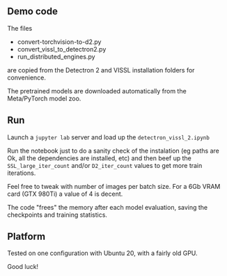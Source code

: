 ## Demo code

The files 
 - convert-torchvision-to-d2.py
 - convert_vissl_to_detectron2.py
 - run_distributed_engines.py

are copied from the Detectron 2 and VISSL installation folders for convenience.

The pretrained models are downloaded automatically from the Meta/PyTorch model zoo. 

## Run

Launch a ``jupyter lab`` server and load up the ``detectron_vissl_2.ipynb``

Run the notebook just to do a sanity check of the instalation (eg paths are Ok, all the dependencies are installed, etc)
and then beef up the ``SSL_large_iter_count`` and/or ``D2_iter_count`` values to get more train iterations.

Feel free to tweak with number of images per batch size. For a 6Gb VRAM card (GTX 980Ti) a value of 4 is decent.

The code "frees" the memory after each model evaluation, saving the checkpoints and training statistics.

## Platform

Tested on one configuration with Ubuntu 20, with a fairly old GPU.

Good luck!